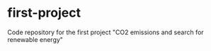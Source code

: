 # first-project
Code repository for the first project "CO2 emissions and search for renewable energy"
